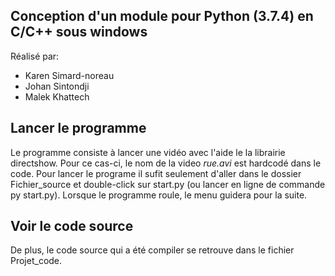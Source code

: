 Conception d'un module pour Python (3.7.4) en C/C++ sous windows
-----------------------------------------------------------------
Réalisé par:
- Karen Simard-noreau
- Johan Sintondji
- Malek Khattech

Lancer le programme 
--------------------
Le programme consiste à lancer une vidéo avec l'aide le la librairie directshow. Pour ce cas-ci, le nom de la video *rue.avi*
est hardcodé dans le code. Pour lancer le programe il sufit seulement d'aller dans le dossier Fichier_source et double-click sur start.py
(ou lancer en ligne de commande py start.py). Lorsque le programme roule, le menu guidera pour la suite.

Voir le code source
--------------------
De plus, le code source qui a été compiler se retrouve dans le fichier Projet_code.
